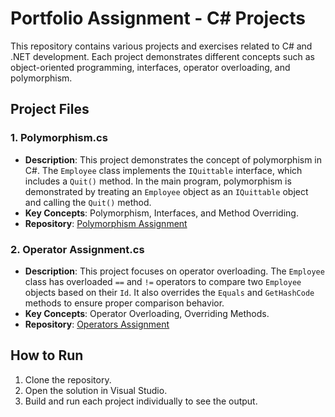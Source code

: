 # Portfolio Assignment - C# Projects

This repository contains various projects and exercises related to C# and .NET development. Each project demonstrates different concepts such as object-oriented programming, interfaces, operator overloading, and polymorphism.

## Project Files

### 1. Polymorphism.cs
- **Description**: This project demonstrates the concept of polymorphism in C#. The `Employee` class implements the `IQuittable` interface, which includes a `Quit()` method. In the main program, polymorphism is demonstrated by treating an `Employee` object as an `IQuittable` object and calling the `Quit()` method.
- **Key Concepts**: Polymorphism, Interfaces, and Method Overriding.
- **Repository**: [Polymorphism Assignment](https://github.com/cagdasedizz/Polymorphism-Assignment-Submission)

### 2. Operator Assignment.cs
- **Description**: This project focuses on operator overloading. The `Employee` class has overloaded `==` and `!=` operators to compare two `Employee` objects based on their `Id`. It also overrides the `Equals` and `GetHashCode` methods to ensure proper comparison behavior.
- **Key Concepts**: Operator Overloading, Overriding Methods.
- **Repository**: [Operators Assignment](https://github.com/cagdasedizz/Operators-Assignment-Submission)

## How to Run
1. Clone the repository.
2. Open the solution in Visual Studio.
3. Build and run each project individually to see the output.
